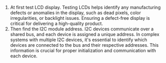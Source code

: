 1. At first test LCD display. Testing LCDs helps identify any manufacturing defects or anomalies in the display, such as dead pixels, color irregularities, or backlight issues. Ensuring a defect-free display is critical for delivering a high-quality product.
2. Then find the I2C module address. I2C devices communicate over a shared bus, and each device is assigned a unique address. In complex systems with multiple I2C devices, it's essential to identify which devices are connected to the bus and their respective addresses. This information is crucial for proper initialization and communication with each device.

